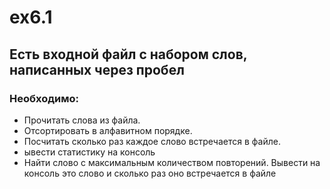 # ex6.1
## Есть входной файл с набором слов, написанных через пробел
### Необходимо:
* Прочитать слова из файла.
* Отсортировать в алфавитном порядке.
* Посчитать сколько раз каждое слово встречается в файле.
* ывести статистику на консоль
* Найти слово с максимальным количеством повторений. Вывести на консоль это слово и сколько раз оно встречается в файле
